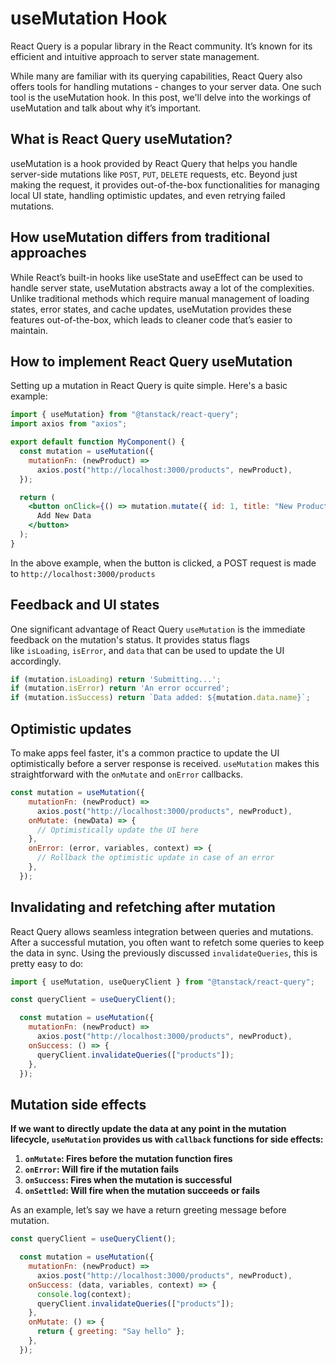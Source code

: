# useMutation Hook

React Query is a popular library in the React community. It’s known for its efficient and intuitive approach to server state management.

While many are familiar with its querying capabilities, React Query also offers tools for handling mutations - changes to your server data. One such tool is the useMutation hook. In this post, we'll delve into the workings of useMutation and talk about why it’s important.

## What is React Query useMutation?

useMutation is a hook provided by React Query that helps you handle server-side mutations like `POST`, `PUT`, `DELETE` requests, etc. Beyond just making the request, it provides out-of-the-box functionalities for managing local UI state, handling optimistic updates, and even retrying failed mutations.

## How useMutation differs from traditional approaches

While React’s built-in hooks like useState and useEffect can be used to handle server state, useMutation abstracts away a lot of the complexities. Unlike traditional methods which require manual management of loading states, error states, and cache updates, useMutation provides these features out-of-the-box, which leads to cleaner code that’s easier to maintain.

## How to implement React Query useMutation

Setting up a mutation in React Query is quite simple. Here's a basic example:

```jsx
import { useMutation} from "@tanstack/react-query";
import axios from "axios";

export default function MyComponent() {
  const mutation = useMutation({
    mutationFn: (newProduct) =>
      axios.post("http://localhost:3000/products", newProduct),
  });

  return (
    <button onClick={() => mutation.mutate({ id: 1, title: "New Product" })}>
      Add New Data
    </button>
  );
}
```

In the above example, when the button is clicked, a POST request is made to `http://localhost:3000/products`

## Feedback and UI states

One significant advantage of React Query `useMutation` is the immediate feedback on the mutation's status. It provides status flags like `isLoading`, `isError`, and `data` that can be used to update the UI accordingly.

```jsx
if (mutation.isLoading) return 'Submitting...';
if (mutation.isError) return 'An error occurred';
if (mutation.isSuccess) return `Data added: ${mutation.data.name}`;
```

## Optimistic updates

To make apps feel faster, it's a common practice to update the UI optimistically before a server response is received. `useMutation` makes this straightforward with the `onMutate` and `onError` callbacks.

```jsx
const mutation = useMutation({
    mutationFn: (newProduct) =>
      axios.post("http://localhost:3000/products", newProduct),
    onMutate: (newData) => {
      // Optimistically update the UI here
    },
    onError: (error, variables, context) => {
      // Rollback the optimistic update in case of an error
    },
  });
```

## Invalidating and refetching after mutation

React Query allows seamless integration between queries and mutations. After a successful mutation, you often want to refetch some queries to keep the data in sync. Using the previously discussed `invalidateQueries`, this is pretty easy to do:

```jsx
import { useMutation, useQueryClient } from "@tanstack/react-query";

const queryClient = useQueryClient();

  const mutation = useMutation({
    mutationFn: (newProduct) =>
      axios.post("http://localhost:3000/products", newProduct),
    onSuccess: () => {
      queryClient.invalidateQueries(["products"]);
    },
  });
```

## Mutation side effects

**If we want to directly update the data at any point in the mutation lifecycle, `useMutation` provides us with `callback` functions for side effects:**

1. **`onMutate`: Fires before the mutation function fires**
2. **`onError`: Will fire if the mutation fails**
3. **`onSuccess`: Fires when the mutation is successful**
4. **`onSettled`: Will fire when the mutation succeeds or fails**

As an example, let’s say we have a return greeting message before mutation.

```jsx
const queryClient = useQueryClient();

  const mutation = useMutation({
    mutationFn: (newProduct) =>
      axios.post("http://localhost:3000/products", newProduct),
    onSuccess: (data, variables, context) => {
      console.log(context);
      queryClient.invalidateQueries(["products"]);
    },
    onMutate: () => {
      return { greeting: "Say hello" };
    },
  });
```